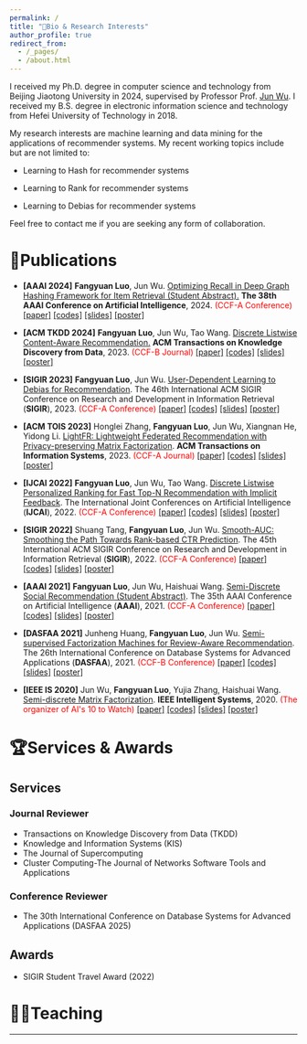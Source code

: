```yaml
---
permalink: /
title: "👧Bio & Research Interests"
author_profile: true
redirect_from: 
  - /_pages/
  - /about.html
---
```


I received my Ph.D. degree in computer science and technology from Beijing Jiaotong University in 2024, supervised by Professor Prof. [Jun Wu](http://faculty.bjtu.edu.cn/8620/). I received my B.S. degree in electronic information science and technology from Hefei University of Technology in 2018.

My research interests are machine learning and data mining for the applications of recommender systems. My recent working topics include but are not limited to:

- Learning to Hash for recommender systems

- Learning to Rank for recommender systems

- Learning to Debias for recommender systems

Feel free to contact me if you are seeking any form of collaboration.

# 📑Publications

- **[AAAI 2024]** **Fangyuan Luo**, Jun Wu. <u>Optimizing Recall in Deep Graph Hashing Framework for Item Retrieval (Student Abstract).</u> **The 38th AAAI Conference on Artificial Intelligence**, 2024. <font color=Red>(CCF-A Conference)</font> [[paper]](https://ojs.aaai.org/index.php/AAAI/article/view/30477) [[codes]]() [[slides]](https://Luo-Fangyuan.github.io/files/AAAI-SA24.pdf) [[poster]](https://Luo-Fangyuan.github.io/files/poster-A1.pdf)

- **[ACM TKDD 2024]** **Fangyuan Luo**, Jun Wu, Tao Wang. <u>Discrete Listwise Content-Aware Recommendation.</u> **ACM Transactions on Knowledge Discovery from Data**, 2023. <font color=Red>(CCF-B Journal)</font> [[paper]](https://dl.acm.org/doi/pdf/10.1145/3609334) [[codes]]() [[slides]]() [[poster]]()

- **[SIGIR 2023]** **Fangyuan Luo**, Jun Wu. <u>User-Dependent Learning to Debias for Recommendation</u>. The 46th International ACM SIGIR Conference on Research and Development in Information Retrieval (**SIGIR**), 2023. <font color=Red>(CCF-A Conference)</font> [[paper]](https://dl.acm.org/doi/pdf/10.1145/3539618.3592083) [[codes]]() [[slides]](https://Luo-Fangyuan.github.io/files/UDIPS.pdf) [[poster]](https://Luo-Fangyuan.github.io/files/Poster_srp7557.pdf)

- **[ACM TOIS 2023]** Honglei Zhang, **Fangyuan Luo**, Jun Wu, Xiangnan He, Yidong Li. <u>LightFR: Lightweight Federated Recommendation with Privacy-preserving Matrix Factorization</u>. **ACM Transactions on Information Systems**, 2023. <font color=Red>(CCF-A Journal)</font> [[paper]](https://dl.acm.org/doi/pdf/10.1145/3578361) [[codes]]() [[slides]]() [[poster]]()

- **[IJCAI 2022]** **Fangyuan Luo**, Jun Wu, Tao Wang. <u>Discrete Listwise Personalized Ranking for Fast Top-N Recommendation with Implicit Feedback</u>. The International Joint Conferences on Artificial Intelligence (**IJCAI**), 2022. <font color=Red>(CCF-A Conference)</font> [[paper]](https://www.ijcai.org/proceedings/2022/300) [[codes]](https://github.com/Luo-Fangyuan/DLPR) [[slides]](https://Luo-Fangyuan.github.io/files/DLPR.pdf) [[poster]]()

- **[SIGIR 2022]** Shuang Tang, **Fangyuan Luo**, Jun Wu. <u>Smooth-AUC: Smoothing the Path Towards Rank-based CTR Prediction</u>. The 45th International ACM SIGIR Conference on Research and Development in Information Retrieval (**SIGIR**), 2022. <font color=Red>(CCF-A Conference)</font> [[paper]](https://dl.acm.org/doi/pdf/10.1145/3477495.3531865) [[codes]]() [[slides]](https://Luo-Fangyuan.github.io/files/SAUC.pdf) [[poster]](https://Luo-Fangyuan.github.io/files/SIGIR2022-sp1854.pdf)

- **[AAAI 2021]** **Fangyuan Luo**, Jun Wu, Haishuai Wang. <u>Semi-Discrete Social Recommendation (Student Abstract)</u>. The 35th AAAI Conference on Artificial Intelligence (**AAAI**), 2021. <font color=Red>(CCF-A Conference)</font> [[paper]](https://aaai.org/papers/15835-semi-discrete-social-recommendation-student-abstract/) [[codes]]() [[slides]]() [[poster]](https://Luo-Fangyuan.github.io/files/poster-S2MF.pdf)

- **[DASFAA 2021]** Junheng Huang, **Fangyuan Luo**, Jun Wu. <u>Semi-supervised Factorization Machines for Review-Aware Recommendation</u>. The 26th International Conference on Database Systems for Advanced Applications (**DASFAA**), 2021. <font color=Red>(CCF-B Conference)</font> [[paper]](https://link.springer.com/chapter/10.1007/978-3-030-73200-4_6) [[codes]]() [[slides]]() [[poster]]()

- **[IEEE IS 2020]** Jun Wu, **Fangyuan Luo**, Yujia Zhang, Haishuai Wang. <u>Semi-discrete Matrix Factorization</u>. **IEEE Intelligent Systems**, 2020. <font color=Red>(The organizer of AI's 10 to Watch)</font> [[paper]](https://ieeexplore.ieee.org/stamp/stamp.jsp?tp=&arnumber=9171422) [[codes]](https://github.com/Luo-Fangyuan/SDMF) [[slides]]() [[poster]]()

# 🏆Services & Awards

## Services

### Journal Reviewer
- Transactions on Knowledge Discovery from Data (TKDD)
- Knowledge and Information Systems (KIS)
- The Journal of Supercomputing
- Cluster Computing-The Journal of Networks Software Tools and Applications

### Conference Reviewer
- The 30th International Conference on Database Systems for Advanced Applications (DASFAA 2025)

## Awards

- SIGIR Student Travel Award (2022)


# 🧑‍🏫Teaching

---

